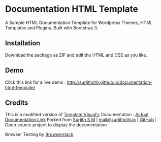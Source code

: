 # Documentation HTML Template
A Sample HTML Documentation Template for Wordpress Themes, HTML Templates and Plugins. Built with Bootstrap 3. 

## Installation
Download the package as ZIP and edit the HTML and CSS as you like.

## Demo
Click this link for a live demo : http://surjithctly.github.io/documentation-html-template/

## Credits
This is a modified version of [Template Visual's](http://themeforest.net/user/templatevisual?ref=surjithctly&utm_source=github_surjithctly_docs) Documentation : [Actual Documentation Link](https://forums.envato.com/t/free-documentation-for-all-envato-authors/39)
Forked from [Surjith S M](https://github.com/surjithctly) | mail@surjithctly.in | [GitHub](https://github.com/surjithctly/documentation-html-template) | Open source project to display the documentation

Browser Testing by [Browserstack](https://www.browserstack.com/)
